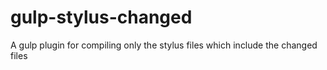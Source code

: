 # gulp-stylus-changed
A gulp plugin for compiling only the stylus files which include the changed files
